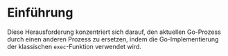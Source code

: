 # Einführung

Diese Herausforderung konzentriert sich darauf, den aktuellen Go-Prozess durch einen anderen Prozess zu ersetzen, indem die Go-Implementierung der klassischen `exec`-Funktion verwendet wird.
